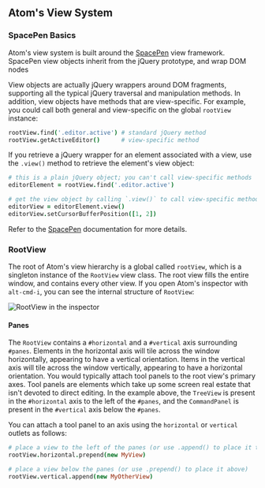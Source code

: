 ## Atom's View System

### SpacePen Basics

Atom's view system is built around the [SpacePen](http://github.com/nathansobo/space-pen)
view framework. SpacePen view objects inherit from the jQuery prototype, and
wrap DOM nodes

View objects are actually jQuery wrappers around DOM fragments, supporting all
the typical jQuery traversal and manipulation methods. In addition, view objects
have methods that are view-specific. For example, you could call both general
and view-specific on the global `rootView` instance:

```coffeescript
rootView.find('.editor.active') # standard jQuery method
rootView.getActiveEditor()      # view-specific method
```

If you retrieve a jQuery wrapper for an element associated with a view, use the
`.view()` method to retrieve the element's view object:

```coffeescript
# this is a plain jQuery object; you can't call view-specific methods
editorElement = rootView.find('.editor.active')

# get the view object by calling `.view()` to call view-specific methods
editorView = editorElement.view()
editorView.setCursorBufferPosition([1, 2])
```

Refer to the [SpacePen](http://github.com/nathansobo/space-pen) documentation
for more details.

### RootView

The root of Atom's view hierarchy is a global called `rootView`, which is a
singleton instance of the `RootView` view class. The root view fills the entire
window, and contains every other view. If you open Atom's inspector with
`alt-cmd-i`, you can see the internal structure of `RootView`:

![RootView in the inspector](http://f.cl.ly/items/2n0s3m0I2d223p3s3W01/root-view-inspector.png)

#### Panes

The `RootView` contains a `#horizontal` and a `#vertical` axis surrounding
`#panes`. Elements in the horizontal axis will tile across the window
horizontally, appearing to have a vertical orientation. Items in the vertical
axis will tile across the window vertically, appearing to have a horizontal
orientation. You would typically attach tool panels to the root view's primary
axes. Tool panels are elements which take up some screen real estate that isn't
devoted to direct editing. In the example above, the `TreeView` is present in
the `#horizontal` axis to the left of the `#panes`, and the `CommandPanel` is
present in the `#vertical` axis below the `#panes`.

You can attach a tool panel to an axis using the `horizontal` or `vertical`
outlets as follows:

```coffeescript
# place a view to the left of the panes (or use .append() to place it to the right)
rootView.horizontal.prepend(new MyView)

# place a view below the panes (or use .prepend() to place it above)
rootView.vertical.append(new MyOtherView)
```
